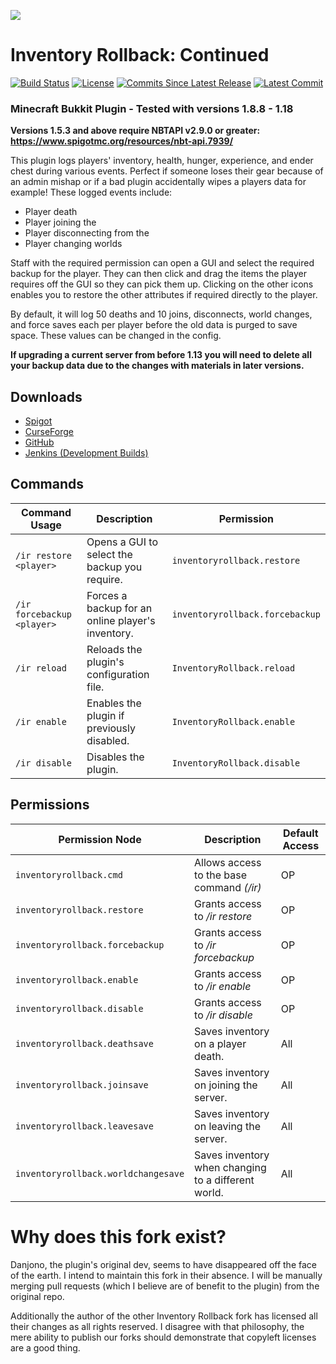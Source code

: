 ![](https://i.imgur.com/IZvmEY8.png)

# Inventory Rollback: Continued

[![Build Status](https://img.shields.io/jenkins/build?jobUrl=https%3A%2F%2Fci.sidpatchy.com%2Fjob%2FInventoryRollback-Continued%2F&style=flat-square)](https://ci.sidpatchy.com/job/InventoryRollback-Continued/)
[![License](https://img.shields.io/github/license/Sidpatchy/Inventory-Rollback?style=flat-square)](https://github.com/Sidpatchy/Inventory-Rollback/blob/master/LICENSE)
[![Commits Since Latest Release](https://img.shields.io/github/commits-since/Sidpatchy/InventoryRollback-Continued/latest?style=flat-square)](https://github.com/Sidpatchy/InventoryRollback-Continued/commits/master)
[![Latest Commit](https://img.shields.io/github/last-commit/Sidpatchy/InventoryRollback-Continued?style=flat-square)](https://github.com/Sidpatchy/InventoryRollback-Continued/commits/master)

### Minecraft Bukkit Plugin - Tested with versions 1.8.8 - 1.18

**Versions 1.5.3 and above require NBTAPI v2.9.0 or greater: https://www.spigotmc.org/resources/nbt-api.7939/**

This plugin logs players' inventory, health, hunger, experience, and ender chest during various events. Perfect if someone loses their gear because of an admin mishap or if a bad plugin accidentally wipes a players data for example! These logged events include:

* Player death
* Player joining the 
* Player disconnecting from the 
* Player changing worlds

Staff with the required permission can open a GUI and select the required backup for the player. They can then click and drag the items the player requires off the GUI so they can pick them up. Clicking on the other icons enables you to restore the other attributes if required directly to the player.  
  
By default, it will log 50 deaths and 10 joins, disconnects, world changes, and force saves each per player before the old data is purged to save space. These values can be changed in the config.  
  
**If upgrading a current server from before 1.13 you will need to delete all your backup data due to the changes with materials in later versions.**

## Downloads
* [Spigot](https://www.spigotmc.org/resources/inventory-rollback-continued.93436/)
* [CurseForge](https://dev.bukkit.org/projects/inventory-rollback-continued)
* [GitHub](https://github.com/Sidpatchy/InventoryRollback-Continued/releases)
* [Jenkins (Development Builds)](https://ci.sidpatchy.com/)

## Commands
| Command Usage              | Description                                       | Permission                      |
|----------------------------|---------------------------------------------------|---------------------------------|
| `/ir restore <player>`     | Opens a GUI to select the backup you require.     | `inventoryrollback.restore`     |
| `/ir forcebackup <player>` | Forces a backup for an online player's inventory. | `inventoryrollback.forcebackup` |
| `/ir reload`               | Reloads the plugin's configuration file.          | `InventoryRollback.reload`      |
| `/ir enable`               | Enables the plugin if previously disabled.        | `InventoryRollback.enable`      |
| `/ir disable`              | Disables the plugin.                              | `InventoryRollback.disable`     |

## Permissions
| Permission Node                     | Description                                         | Default Access |
|-------------------------------------|-----------------------------------------------------|----------------|
| `inventoryrollback.cmd`             | Allows access to the base command *(/ir)*           | OP             |
| `inventoryrollback.restore`         | Grants access to */ir restore*                      | OP             |
| `inventoryrollback.forcebackup`     | Grants access to */ir forcebackup*                  | OP             |
| `inventoryrollback.enable`          | Grants access to */ir enable*                       | OP             |
| `inventoryrollback.disable`         | Grants access to */ir disable*                      | OP             |
| `inventoryrollback.deathsave`       | Saves inventory on a player death.                  | All            |
| `inventoryrollback.joinsave`        | Saves inventory on joining the server.              | All            |
| `inventoryrollback.leavesave`       | Saves inventory on leaving the server.              | All            |
| `inventoryrollback.worldchangesave` | Saves inventory when changing to a different world. | All            |

# Why does this fork exist?
Danjono, the plugin's original dev, seems to have disappeared off the face of the earth. I intend to maintain this fork in their absence. I will be manually merging pull requests (which I believe are of benefit to the plugin) from the original repo.

Additionally the author of the other Inventory Rollback fork has licensed all their changes as all rights reserved. I disagree with that philosophy, the mere ability to publish our forks should demonstrate that copyleft licenses are a good thing.
